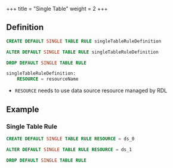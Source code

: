 +++
title = "Single Table"
weight = 2
+++

## Definition

```sql
CREATE DEFAULT SINGLE TABLE RULE singleTableRuleDefinition

ALTER DEFAULT SINGLE TABLE RULE singleTableRuleDefinition

DROP DEFAULT SINGLE TABLE RULE

singleTableRuleDefinition:
    RESOURCE = resourceName
```
- `RESOURCE` needs to use data source resource managed by RDL


## Example

### Single Table Rule

```sql
CREATE DEFAULT SINGLE TABLE RULE RESOURCE = ds_0

ALTER DEFAULT SINGLE TABLE RULE RESOURCE = ds_1

DROP DEFAULT SINGLE TABLE RULE
```
